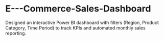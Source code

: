 # E---Commerce-Sales-Dashboard
Designed an interactive Power BI dashboard with filters (Region, Product Category, Time Period) to track KPIs and automated monthly sales reporting.
